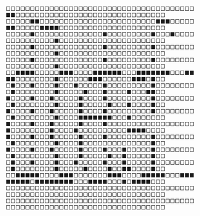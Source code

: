 □□□□□□□□□□□□□□□□□□□□□□□□□□□□□□□□□□□□□□□■■□□□□□□□□□□□□□□□□□□□□□□□□□□□□□□□
□□□□□■■□□□□□□□□□□□□□□□□□□□□□□□□■■■□□□□□■■□□□□□■■■■□□□□□□□□□□□□□□□□□□□□□□
□□□□□■□□□□□□□□□□□□□□■□□□□□□□□□■□□□■□□□□□□□□□□□□□□■□□□□□□□□□□□□□□□□□□□□□□
□□□□□■□□□□□□□□□□□□□□■□□□□□□□□□■□□□□□□□□□□□□□□□□□□■□□□□□□□□□□□□□□□□□□□□□□
□□□□□■□□□□□□□□□□□□□□■□□□□□□□□□■□□□□□□□□□□□□□□□□□□■□□□□□□□□□□□□□□□□□□□□□□
□□■■■■□□□□□■■■□□□□■■■■■■□□□■■■■■■■□□□■■■■□□□□□□□□■□□□□□□■■■□□□□□□■■■□■□□
□■□□□■□□□□■□□□■□□□□□■□□□□□□□□□■□□□□□□□□□■□□□□□□□□■□□□□□■□□□■□□□□■□□□■■□□
■□□□□■□□□■□□□□□■□□□□■□□□□□□□□□■□□□□□□□□□■□□□□□□□□■□□□□■□□□□□■□□□■□□□□■□□
■□□□□■□□□■□□□□□■□□□□■□□□□□□□□□■□□□□□□□□□■□□□□□□□□■□□□□■■■■■■■□□□■□□□□□□□
■□□□□■□□□■□□□□□■□□□□■□□□□□□□□□□□□□□□□□□■□□□□□□□□■□□□□■□□□□□□□□□□■■■■□□□□
■□□□□■□□□■□□□□□■□□□□■□□□□□□□□□■□□□□□□□□□■□□□□□□□□■□□□□■□□□□□□□□□□□□□□■□□
■□□□□■□□□■□□□□□■□□□□■□□□■□□□□□■□□□□□□□□□■□□□□□□□□■□□□□■□□□□□■□□■□□□□□■□□
□■□□□■□□□□■□□□■□□□□□■□□□■□□□□□■□□□□□□□□□■□□□□□□□□■□□□□□■□□□□■□□■■□□□□■□□
□□■■■■■□□□□■■■□□□□□□□■■■□□□□■■■■■□□□■■■■■■■■□■■■■■■■■□□□■■■■□□□■□■■■■□□□
□□□□□□□□□□□□□□□□□□□□□□□□□□□□□□□□□□□□□□□□□□□□□□□□□□□□□□□□□□□□□□□□□□□□□□□□
□□□□□□□□□□□□□□□□□□□□□□□□□□□□□□□□□□□□□□□□□□□□□□□□□□□□□□□□□□□□□□□□□□□□□□□□
